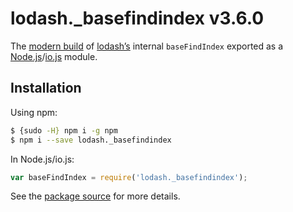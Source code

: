 # lodash._basefindindex v3.6.0

The [modern build](https://github.com/lodash/lodash/wiki/Build-Differences) of [lodash’s](https://lodash.com/) internal `baseFindIndex` exported as a [Node.js](http://nodejs.org/)/[io.js](https://iojs.org/) module.

## Installation

Using npm:

```bash
$ {sudo -H} npm i -g npm
$ npm i --save lodash._basefindindex
```

In Node.js/io.js:

```js
var baseFindIndex = require('lodash._basefindindex');
```

See the [package source](https://github.com/lodash/lodash/blob/3.6.0-npm-packages/lodash._basefindindex) for more details.
